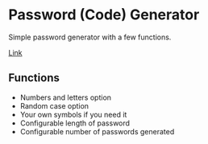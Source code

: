 # Password (Code) Generator

Simple password generator with a few functions.

[Link](https://siranweb.github.io/password-generator/)


## Functions

- Numbers and letters option
- Random case option
- Your own symbols if you need it
- Configurable length of password
- Configurable number of passwords generated
